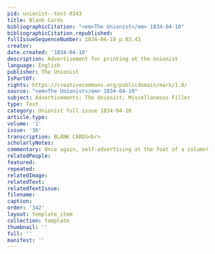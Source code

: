 ```yaml
---
pid: unionist--text-0343
title: Blank Cards
bibliographicCitation: "<em>The Unionist</em> 1834-04-10"
bibliographicCitation.republished: 
fullIssueSequenceNumber: 1834-04-10 p.03.43
creator: 
date.created: '1834-04-10'
description: Advertisement for printing at the Unionist
language: English
publisher: The Unionist
IsPartOf: 
rights: https://creativecommons.org/publicdomain/mark/1.0/
source: "<em>The Unionist</em> 1834-04-10"
subject: Advertisements; The Unionist; Miscellaneous Filler
type: Text
category: Unionist full issue 1834-04-10
article.type: 
volume: '1'
issue: '36'
transcription: BLANK CARDS<br>
scholarlyNotes: 
commentary: Once again, self-advertising at the foot of a column!
relatedPeople: 
featured: 
repeated: 
relatedImage: 
relatedText: 
relatedTextIssue: 
filename: 
caption: 
order: '342'
layout: template_item
collection: template
thumbnail: ''
full: ''
manifest: ''
---
```

